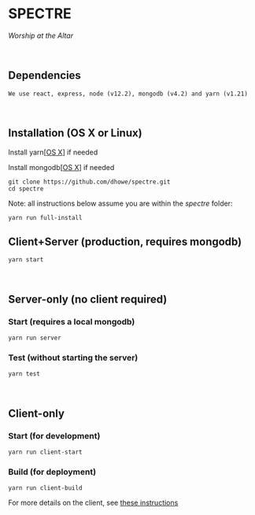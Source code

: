 # SPECTRE
_Worship at the Altar_

<br/>

## Dependencies
```
We use react, express, node (v12.2), mongodb (v4.2) and yarn (v1.21)
```

<br/>

## Installation (OS X or Linux)

Install yarn[[OS X](https://yarnpkg.com/lang/en/docs/install/#mac-stable)] if needed

Install mongodb[[OS X](https://docs.mongodb.com/manual/tutorial/install-mongodb-on-os-x)] if needed

```
git clone https://github.com/dhowe/spectre.git 
cd spectre
```

Note: all instructions below assume you are within the _spectre_ folder:

```
yarn run full-install
```


## Client+Server (production, requires mongodb)

```
yarn start
```

<br/>

## Server-only (no client required)

### Start (requires a local mongodb)

```
yarn run server
```


### Test (without starting the server)

```
yarn test
```

<br/>

## Client-only

### Start (for development)

```
yarn run client-start
```

### Build (for deployment)

```
yarn run client-build
```

For more details on the client, see [these instructions](client/README.md)
<br>
